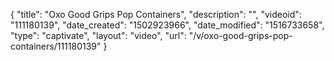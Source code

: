 {
    "title": "Oxo Good Grips Pop Containers",
    "description": "",
    "videoid": "111180139",
    "date_created": "1502923966",
    "date_modified": "1516733658",
    "type": "captivate",
    "layout": "video",
    "url": "\/v\/oxo-good-grips-pop-containers\/111180139"
}